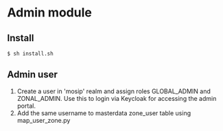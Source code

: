 # Admin module

## Install
```
$ sh install.sh
```
## Admin user
1. Create a user in 'mosip' realm and assign roles GLOBAL_ADMIN and ZONAL_ADMIN. Use this to login via Keycloak for accessing the admin portal.
1. Add the same username to masterdata zone_user table using map_user_zone.py

